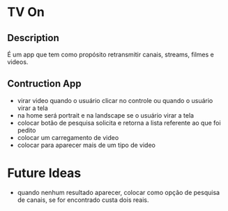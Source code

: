 # TV On

## Description

É um app que tem como propósito retransmitir canais, streams, filmes e videos.

## Contruction App


* virar video quando o usuário clicar no controle ou quando o usuário virar a tela
* na home será portrait e na landscape se o usuário virar a tela
* colocar botão de pesquisa solicita e retorna a lista referente ao que foi pedito
* colocar um carregamento de video 
* colocar para aparecer mais de um tipo de video


# Future Ideas 
* quando nenhum resultado aparecer, colocar como opção de pesquisa de canais, se for encontrado custa dois reais.

